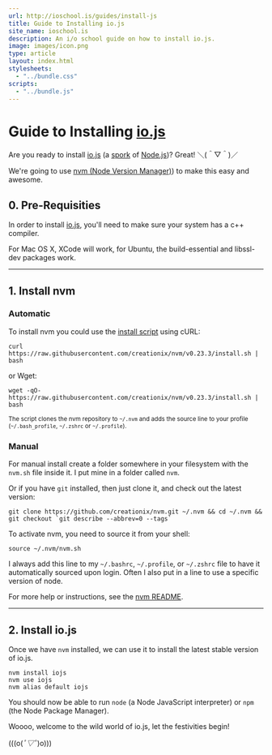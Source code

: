 ```yaml
---
url: http://ioschool.is/guides/install-js
title: Guide to Installing io.js
site_name: ioschool.is
description: An i/o school guide on how to install io.js.
image: images/icon.png
type: article
layout: index.html
stylesheets:
  - "../bundle.css"
scripts:
  - "../bundle.js"
---
```


# Guide to Installing [io.js](https://iojs.org)

Are you ready to install [io.js](https://iojs.org) (a [spork](http://thechangelog.com/139/) of [Node.js](https://nodejs.org))? Great! ＼(＾▽＾)／

We're going to use [nvm (Node Version Manager)](https://github.com/creationix/nvm)) to make this easy and awesome.

## 0. Pre-Requisities

In order to install [io.js](https://iojs.org), you'll need to make sure your system has a c++ compiler.

For Mac OS X, XCode will work, for Ubuntu, the build-essential and libssl-dev packages work.

---

## 1. Install nvm

### Automatic

To install nvm you could use the [install script][2] using cURL:

    curl https://raw.githubusercontent.com/creationix/nvm/v0.23.3/install.sh | bash

or Wget:

    wget -qO- https://raw.githubusercontent.com/creationix/nvm/v0.23.3/install.sh | bash

<sub>The script clones the nvm repository to `~/.nvm` and adds the source line to your profile (`~/.bash_profile`, `~/.zshrc` or `~/.profile`).</sub>

### Manual

For manual install create a folder somewhere in your filesystem with the `nvm.sh` file inside it. I put mine in a folder called `nvm`.

Or if you have `git` installed, then just clone it, and check out the latest version:

    git clone https://github.com/creationix/nvm.git ~/.nvm && cd ~/.nvm && git checkout `git describe --abbrev=0 --tags`

To activate nvm, you need to source it from your shell:

    source ~/.nvm/nvm.sh

I always add this line to my `~/.bashrc`, `~/.profile`, or `~/.zshrc` file to have it automatically sourced upon login.
Often I also put in a line to use a specific version of node.

For more help or instructions, see the [nvm README](https://github.com/creationix/nvm/blob/master/README.markdown).

---

## 2. Install io.js

Once we have `nvm` installed, we can use it to install the latest stable version of io.js.

```
nvm install iojs
nvm use iojs
nvm alias default iojs
```

You should now be able to run `node` (a Node JavaScript interpreter) or `npm` (the Node Package Manager).

Woooo, welcome to the wild world of io.js, let the festivities begin!

(((o(*ﾟ▽ﾟ*)o)))

[1]: https://github.com/creationix/nvm.git
[2]: https://github.com/creationix/nvm/blob/v0.23.3/install.sh
